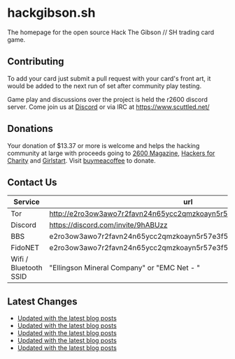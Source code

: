 # hackgibson.sh
The homepage for the open source Hack The Gibson // SH trading card game.


## Contributing

To add your card just submit a pull request with your card's front art, it would be added to the next run of set after community play testing.

Game play and discussions over the project is held the r2600 discord server. Come join us at [Discord](https://discord.com/invite/9hABUzz) or via IRC at https://www.scuttled.net/


## Donations

Your donation of $13.37 or more is welcome and helps the hacking community at large with proceeds going to [2600 Magazine](https://2600.com/), [Hackers for Charity](https://hackersforcharity.org) and [Girlstart](https://girlstart.org).  Visit [buymeacoffee](https://www.buymeacoffee.com/hackgibson.sh) to donate.


## Contact Us

Service | url
-|-
Tor | http://e2ro3ow3awo7r2favn24n65ycc2qmzkoayn5r57e3f56nvjwdcgg32ad.onion
Discord | https://discord.com/invite/9hABUzz
BBS | e2ro3ow3awo7r2favn24n65ycc2qmzkoayn5r57e3f56nvjwdcgg32ad.onion:23
FidoNET | e2ro3ow3awo7r2favn24n65ycc2qmzkoayn5r57e3f56nvjwdcgg32ad.onion:24554
Wifi / Bluetooth SSID | "Ellingson Mineral Company" or "EMC Net - <fidonet address>"

## Latest Changes
<!-- BLOG-POST-LIST:START -->
- [Updated with the latest blog posts](https://github.com/DFW2600/hackgibson.sh/commit/b645a08fa928893b2ffe2806477d51bcdda09e51)
- [Updated with the latest blog posts](https://github.com/DFW2600/hackgibson.sh/commit/b0012366b10f3f486261f7cd620405e21927a6aa)
- [Updated with the latest blog posts](https://github.com/DFW2600/hackgibson.sh/commit/156e4f77a7019ba2b8a022dd0f2efdf6f5784c4a)
- [Updated with the latest blog posts](https://github.com/DFW2600/hackgibson.sh/commit/02f8e93fd601300b837bb1846142a274754bffe7)
- [Updated with the latest blog posts](https://github.com/DFW2600/hackgibson.sh/commit/d5474d53ac7150cebf4d3ca86f4cf93815e3921e)
<!-- BLOG-POST-LIST:END -->
